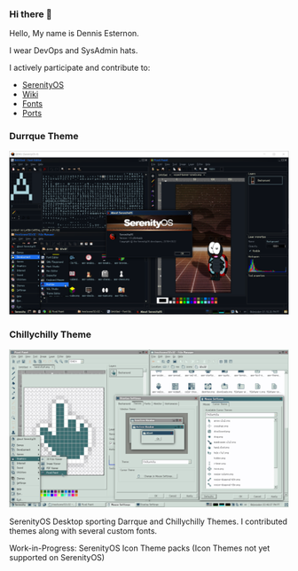 ### Hi there 👋

Hello, My name is Dennis Esternon.

I wear DevOps and SysAdmin hats.

I actively participate and contribute to:
- [SerenityOS](https://serenityos.org)
- [Wiki](https://wiki.serenityos.net)
- [Fonts](https://fonts.serenityos.net)
- [Ports](https://ports.serenityos.net)

### Durrque Theme
![Dark Theme](Durrque.png)

### Chillychilly Theme
![Chillychilly Theme](Chillychilly-AIO-Theme.png)


SerenityOS Desktop sporting Darrque and Chillychilly Themes. I contributed themes along with several custom fonts.

Work-in-Progress: SerenityOS Icon Theme packs (Icon Themes not yet supported on SerenityOS)
